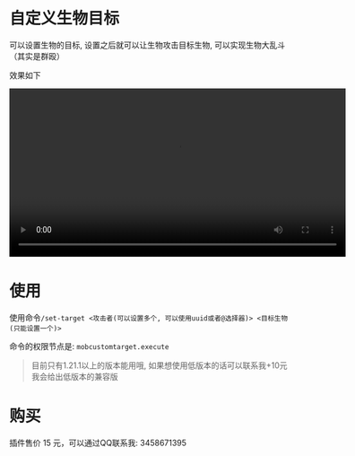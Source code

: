 # 自定义生物目标

可以设置生物的目标, 设置之后就可以让生物攻击目标生物, 可以实现生物大乱斗（其实是群殴）

效果如下

<video controls width="600">
    <source src="https://static.rtast.cn/static/mobcustomtarget-showcase.mp4" type="video/mp4">
</video>

# 使用

使用命令`/set-target <攻击者(可以设置多个, 可以使用uuid或者@选择器)> <目标生物(只能设置一个)>`

命令的权限节点是: `mobcustomtarget.execute`

> 目前只有1.21.1以上的版本能用哦, 如果想使用低版本的话可以联系我+10元我会给出低版本的兼容版

# 购买

插件售价 15 元，可以通过QQ联系我: 3458671395
